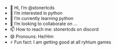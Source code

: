- 👋 Hi, I’m @stonertcds
- 👀 I’m interested in python 
- 🌱 I’m currently learning python
- 💞️ I’m looking to collaborate on ...
- 📫 How to reach me: stonertcds on discord
- 😄 Pronouns: He/Him
- ⚡ Fun fact: I am getting good at all ryhtum games 

<!---
stonertcds/stonertcds is a ✨ special ✨ repository because its `README.md` (this file) appears on your GitHub profile.
You can click the Preview link to take a look at your changes.
--->

